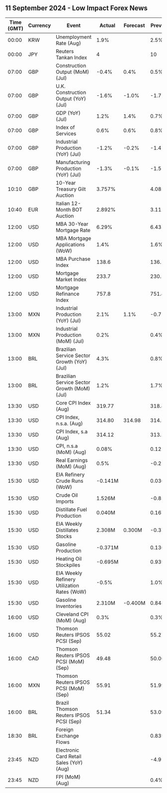 ## 11 September 2024 - Low Impact Forex News

| Time (GMT) | Currency | Event | Actual | Forecast | Previous |
|------|----------|-------|--------|----------|----------|
| 00:00 | KRW | Unemployment Rate (Aug) | 1.9% |  | 2.5% |
| 00:00 | JPY | Reuters Tankan Index | 4 |  | 10 |
| 07:00 | GBP | Construction Output (MoM) (Jul) | -0.4% | 0.4% | 0.5% |
| 07:00 | GBP | U.K. Construction Output (YoY) (Jul) | -1.6% | -1.0% | -1.7% |
| 07:00 | GBP | GDP (YoY) (Jul) | 1.2% | 1.4% | 0.7% |
| 07:00 | GBP | Index of Services | 0.6% | 0.6% | 0.8% |
| 07:00 | GBP | Industrial Production (YoY) (Jul) | -1.2% | -0.2% | -1.4% |
| 07:00 | GBP | Manufacturing Production (YoY) (Jul) | -1.3% | -0.1% | -1.5% |
| 10:10 | GBP | 10-Year Treasury Gilt Auction | 3.757% |  | 4.082% |
| 10:40 | EUR | Italian 12-Month BOT Auction | 2.892% |  | 3.112% |
| 12:00 | USD | MBA 30-Year Mortgage Rate | 6.29% |  | 6.43% |
| 12:00 | USD | MBA Mortgage Applications (WoW) | 1.4% |  | 1.6% |
| 12:00 | USD | MBA Purchase Index | 138.6 |  | 136.1 |
| 12:00 | USD | Mortgage Market Index | 233.7 |  | 230.5 |
| 12:00 | USD | Mortgage Refinance Index | 757.8 |  | 751.4 |
| 13:00 | MXN | Industrial Production (YoY) (Jul) | 2.1% | 1.1% | -0.7% |
| 13:00 | MXN | Industrial Production (MoM) (Jul) | 0.2% |  | 0.4% |
| 13:00 | BRL | Brazilian Service Sector Growth (YoY) (Jul) | 4.3% |  | 0.8% |
| 13:00 | BRL | Brazilian Service Sector Growth (MoM) (Jul) | 1.2% |  | 1.7% |
| 13:30 | USD | Core CPI Index (Aug) | 319.77 |  | 318.87 |
| 13:30 | USD | CPI Index, n.s.a. (Aug) | 314.80 | 314.98 | 314.54 |
| 13:30 | USD | CPI Index, s.a (Aug) | 314.12 |  | 313.53 |
| 13:30 | USD | CPI, n.s.a (MoM) (Aug) | 0.08% |  | 0.12% |
| 13:30 | USD | Real Earnings (MoM) (Aug) | 0.5% |  | -0.2% |
| 15:30 | USD | EIA Refinery Crude Runs (WoW) | -0.141M |  | 0.036M |
| 15:30 | USD | Crude Oil Imports | 1.526M |  | -0.853M |
| 15:30 | USD | Distillate Fuel Production | 0.040M |  | 0.167M |
| 15:30 | USD | EIA Weekly Distillates Stocks | 2.308M | 0.300M | -0.371M |
| 15:30 | USD | Gasoline Production | -0.371M |  | 0.136M |
| 15:30 | USD | Heating Oil Stockpiles | -0.695M |  | 0.939M |
| 15:30 | USD | EIA Weekly Refinery Utilization Rates (WoW) | -0.5% |  | 1.0% |
| 15:30 | USD | Gasoline Inventories | 2.310M | -0.400M | 0.848M |
| 16:00 | USD | Cleveland CPI (MoM) (Aug) | 0.3% |  | 0.3% |
| 16:00 | USD | Thomson Reuters IPSOS PCSI (Sep) | 55.02 |  | 55.27 |
| 16:00 | CAD | Thomson Reuters IPSOS PCSI (MoM) (Sep) | 49.48 |  | 50.06 |
| 16:00 | MXN | Thomson Reuters IPSOS PCSI (MoM) (Sep) | 55.91 |  | 51.99 |
| 16:00 | BRL | Brazil Thomson Reuters IPSOS PCSI (Sep) | 51.34 |  | 53.09 |
| 18:30 | BRL | Foreign Exchange Flows |  |  | 0.839B |
| 23:45 | NZD | Electronic Card Retail Sales (YoY) (Aug) |  |  | -4.9% |
| 23:45 | NZD | FPI (MoM) (Aug) |  |  | 0.4% |
